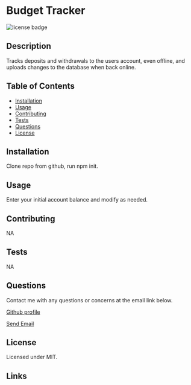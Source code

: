 # Budget Tracker

  <img src =https://img.shields.io/badge/license-MIT-brightgreen alt = "license badge">

  ## Description

  Tracks deposits and withdrawals to the users account, even offline, and uploads changes to the database when back online.

  ## Table of Contents

  * [Installation](#installation)
  * [Usage](#usage)
  * [Contributing](#contributing)
  * [Tests](#tests)
  * [Questions](#questions)
  * [License](#license)

  ## Installation

  Clone repo from github, run npm init.
  
  ## Usage
 
  Enter your initial account balance and modify as needed.

  ## Contributing

  NA

  ## Tests

  NA

  ## Questions

  Contact me with any questions or concerns at the email link below.
  
  [Github profile](https://github.com/steverodrig) 

  <a href = "mailto: sr_rodrig@yahoo.com">Send Email</a>

  ## License

  Licensed under MIT.

  ## Links
